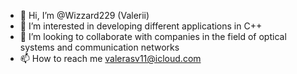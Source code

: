 - 👋 Hi, I’m @Wizzard229 (Valerii)
- 👀 I’m interested in developing different applications in C++
- 💞️ I’m looking to collaborate with companies in the field of optical systems and communication networks
- 📫 How to reach me valerasv11@icloud.com

<!---
Wizzard229/Wizzard229 is a ✨ special ✨ repository because its `README.md` (this file) appears on your GitHub profile.
You can click the Preview link to take a look at your changes.
--->
